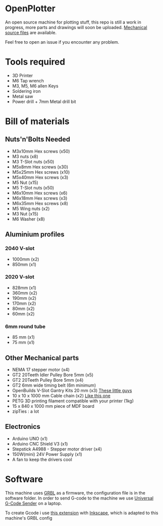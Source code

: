 # OpenPlotter
An open source machine for plotting stuff, this repo is still a work in progress, more parts and drawings will soon be uploaded. 
[Mechanical source files](https://cad.onshape.com/documents/46722cd283d12a82f0ec8435/w/54065c5dafbb0bb403c8ca67/e/3b850448fa15e10835d7a433?renderMode=0&uiState=66955be95deb832b1e9f9248) are available. 

Feel free to open an issue if you encounter any problem. 

# Tools required
- 3D Printer
- M6 Tap wrench
- M3, M5, M6 allen Keys
- Soldering iron
- Metal saw
- Power drill + 7mm Metal drill bit

# Bill of materials

## Nuts'n'Bolts Needed

- M3x10mm Hex screws (x50)
- M3 nuts (x8)
- M3 T-Slot nuts (x50)
- M5x8mm Hex screws (x30)
- M5x25mm Hex screws (x10)
- M5x40mm Hex screws (x3)
- M5 Nut (x15)
- M5 T-Slot nuts (x50)
- M6x10mm Hex screws (x6)
- M6x18mm Hex screws (x3)
- M6x35mm Hex screws (x8)
- M5 Wing nuts (x2)
- M3 Nut (x15)
- M6 Washer (x8)

## Aluminium profiles
### 2040 V-slot
- 1000mm (x2)
- 850mm (x1) 

### 2020 V-slot
- 828mm (x1)
- 360mm (x2)
- 190mm (x2)
- 170mm (x2)
- 80mm (x2)
- 60mm (x2)

### 6mm round tube 
- 85 mm (x1)
- 75 mm (x1)

## Other Mechanical parts
- NEMA 17 stepper motor (x4)
- GT2 20Teeth Idler Pulley Bore 5mm (x5)
- GT2 20Teeth Pulley Bore 5mm (x4)
- GT2 6mm wide timing belt (6m minimum)
- OpenBuilds V-Slot Gantry Kits 20 mm (x3) [These little guys](https://openbuildspartstore.com/v-slot-gantry-kit-20mm/)
- 10 x 10 x 1000 mm Cable chain (x2) [Like this one](https://www.amazon.fr/chudian-10mmx10mm-Transporteur-Imprimante-Machine%EF%BC%8CNoir/dp/B07Y6769LL?pd_rd_w=SgpTm&content-id=amzn1.sym.2feba941-c3ea-43f7-9bb0-8595e66c71e9&pf_rd_p=2feba941-c3ea-43f7-9bb0-8595e66c71e9&pf_rd_r=PNCYDVQPMEP8R8EMBY00&pd_rd_wg=k4awF&pd_rd_r=3dc373b0-0f3b-4564-b3dd-3d22f7814f42&pd_rd_i=B07Y6769LL&psc=1&ref_=pd_bap_d_grid_rp_0_1_ec_pd_nav_hcs_rp_2_t)
- PETG 3D printing filament compatible with your printer (1kg)
- 15 x 840 x 1000 mm piece of MDF board
- zipTies : a lot
  

## Electronics
- Arduino UNO (x1)
- Arduino CNC Shield V3 (x1)
- Stepstick A4988 - Stepper motor driver (x4)
- 150W(mini) 24V Power Supply (x1)
- A fan to keep the drivers cool


# Software

This machine uses [GRBL](https://github.com/gnea/grbl) as a firmware, the configuration file is in the software folder. 
In order to send G-code to the machine we use [Universal G-Code Sender](https://winder.github.io/ugs_website/) on a laptop. 

To create Gcode i use [this extension](https://github.com/Acetoshi/gcodetools-for-GRBL-Pen-Plotter) with [Inkscape](https://inkscape.org), which is adapted to this machine's GRBL config
